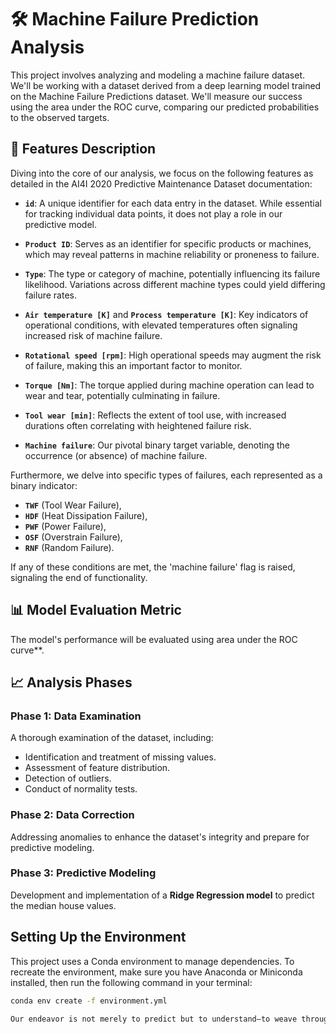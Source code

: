 # 🛠 Machine Failure Prediction Analysis

This project involves analyzing and modeling a machine failure dataset. We'll be working with a dataset derived from a deep learning model trained on the Machine Failure Predictions dataset. We'll measure our success using the area under the ROC curve, comparing our predicted probabilities to the observed targets.

## 📝 Features Description

Diving into the core of our analysis, we focus on the following features as detailed in the AI4I 2020 Predictive Maintenance Dataset documentation:

- **`id`**: A unique identifier for each data entry in the dataset. While essential for tracking individual data points, it does not play a role in our predictive model.

- **`Product ID`**: Serves as an identifier for specific products or machines, which may reveal patterns in machine reliability or proneness to failure.

- **`Type`**: The type or category of machine, potentially influencing its failure likelihood. Variations across different machine types could yield differing failure rates.

- **`Air temperature [K]`** and **`Process temperature [K]`**: Key indicators of operational conditions, with elevated temperatures often signaling increased risk of machine failure.

- **`Rotational speed [rpm]`**: High operational speeds may augment the risk of failure, making this an important factor to monitor.

- **`Torque [Nm]`**: The torque applied during machine operation can lead to wear and tear, potentially culminating in failure.

- **`Tool wear [min]`**: Reflects the extent of tool use, with increased durations often correlating with heightened failure risk.

- **`Machine failure`**: Our pivotal binary target variable, denoting the occurrence (or absence) of machine failure.

Furthermore, we delve into specific types of failures, each represented as a binary indicator:
- **`TWF`** (Tool Wear Failure),
- **`HDF`** (Heat Dissipation Failure),
- **`PWF`** (Power Failure),
- **`OSF`** (Overstrain Failure),
- **`RNF`** (Random Failure).

If any of these conditions are met, the 'machine failure' flag is raised, signaling the end of functionality.

## 📊 Model Evaluation Metric

The model's performance will be evaluated using area under the ROC curve**.

## 📈 Analysis Phases

### Phase 1: Data Examination

A thorough examination of the dataset, including:

- Identification and treatment of missing values.
- Assessment of feature distribution.
- Detection of outliers.
- Conduct of normality tests.

### Phase 2: Data Correction

Addressing anomalies to enhance the dataset's integrity and prepare for predictive modeling.

### Phase 3: Predictive Modeling

Development and implementation of a **Ridge Regression model** to predict the median house values.

## Setting Up the Environment

This project uses a Conda environment to manage dependencies. To recreate the environment, make sure you have Anaconda or Miniconda installed, then run the following command in your terminal:

```sh
conda env create -f environment.yml

Our endeavor is not merely to predict but to understand—to weave through the data, to detect the subtle patterns and silent anomalies that whisper of failure. 